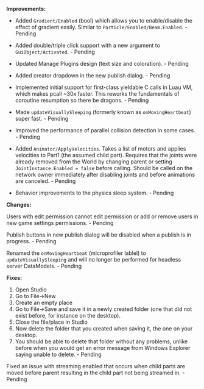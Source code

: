 **Improvements:**

* Added `Gradient/Enabled` (bool) which allows you to enable/disable the effect of gradient easily. Similar to `Particle/Enabled/Beam.Enabled`. - Pending
	
* Added double/triple click support with a new argument to `GuiObject/Activated`. - Pending
	
* Updated Manage Plugins design (text size and coloration). - Pending
	
* Added creator dropdown in the new publish dialog. - Pending
	
* Implemented initial support for first-class yieldable C calls in Luau VM, which makes pcall ~30x faster. This reworks the fundamentals of coroutine resumption so there be dragons. - Pending
	
* Made `updateVisuallySleeping` (formerly known as `onMovingHeartbeat`) super fast. - Pending
	
* Improved the performance of parallel collision detection in some cases. - Pending
	
* Added `Animator/ApplyVelocities`. Takes a list of motors and applies velocities to Part1 (the assumed child part). Requires that the joints were already removed from the World by changing parent or setting `JointInstance.Enabled = false` before calling. Should be called on the network owner immediately after disabling joints and before animations are canceled. - Pending
	
* Behavior improvements to the physics sleep system. - Pending

**Changes:**

Users with edit permission cannot edit permission or add or remove users in new game settings permissions. - Pending    

Publish buttons in new publish dialog will be disabled when a publish is in progress. - Pending
	
Renamed the `onMovingHeartbeat` (microprofiler lablel) to `updateVisuallySleeping` and will no longer be performed for headless server DataModels. - Pending

**Fixes:**

1) Open Studio
2) Go to File->New
3) Create an empty place
4) Go to File->Save and save it in a newly created folder (one that did not exist before, for instance on the desktop).
5) Close the file/place in Studio
6) Now delete the folder that you created when saving it, the one on your desktop.
7) You should be able to delete that folder without any problems, unlike before when you would get an error message from Windows Explorer saying unable to delete. - Pending

Fixed an issue with streaming enabled that occurs when child parts are moved before parent resulting in the child part not being streamed in. - Pending
	

	




